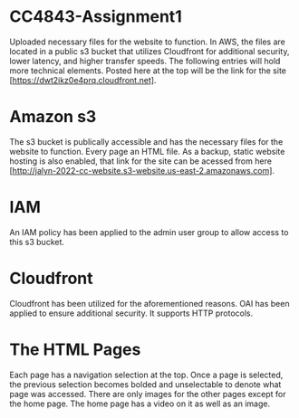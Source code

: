# CC4843-Assignment1

Uploaded necessary files for the website to function. In AWS, the files are located in a public s3 bucket that utilizes Cloudfront for additional security, lower latency, and higher transfer speeds. The following entries will hold more technical elements. Posted here at the top will be the link for the site [https://dwt2ikz0e4prq.cloudfront.net].

# Amazon s3

The s3 bucket is publically accessible and has the necessary files for the website to function. Every page an HTML file. As a backup, static website hosting is also enabled, that link for the site can be acessed from here [http://jalyn-2022-cc-website.s3-website.us-east-2.amazonaws.com]. 

# IAM
An IAM policy has been applied to the admin user group to allow access to this s3 bucket.

# Cloudfront

Cloudfront has been utilized for the aforementioned reasons. OAI has been applied to ensure additional security. It supports HTTP protocols.

# The HTML Pages

Each page has a navigation selection at the top. Once a page is selected, the previous selection becomes bolded and unselectable to denote what page was accessed. There are only images for the other pages except for the home page. The home page has a video on it as well as an image.
